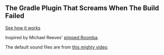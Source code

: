 ## The Gradle Plugin That Screams When The Build Failed

[See how it works](swear.webm)

Inspired by Michael Reeves' [pimped Roomba](https://www.youtube.com/watch?v=mvz3LRK263E&feature=youtu.be&t=181).

The default sound files are from [this mighty video](https://www.youtube.com/watch?v=6aK78w-st2U).